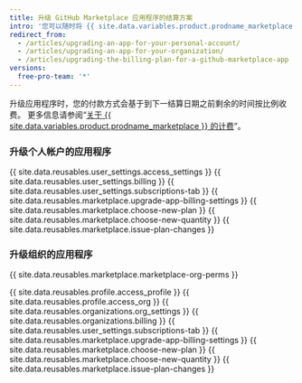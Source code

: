 ```yaml
---
title: 升级 GitHub Marketplace 应用程序的结算方案
intro: '您可以随时将 {{ site.data.variables.product.prodname_marketplace }} 应用程序升级为不同的方案。'
redirect_from:
  - /articles/upgrading-an-app-for-your-personal-account/
  - /articles/upgrading-an-app-for-your-organization/
  - /articles/upgrading-the-billing-plan-for-a-github-marketplace-app
versions:
  free-pro-team: '*'
---
```


升级应用程序时，您的付款方式会基于到下一结算日期之前剩余的时间按比例收费。 更多信息请参阅“[关于 {{ site.data.variables.product.prodname_marketplace }} 的计费](/articles/about-billing-for-github-marketplace)”。

### 升级个人帐户的应用程序

{{ site.data.reusables.user_settings.access_settings }}
{{ site.data.reusables.user_settings.billing }}
{{ site.data.reusables.user_settings.subscriptions-tab }}
{{ site.data.reusables.marketplace.upgrade-app-billing-settings }}
{{ site.data.reusables.marketplace.choose-new-plan }}
{{ site.data.reusables.marketplace.choose-new-quantity }}
{{ site.data.reusables.marketplace.issue-plan-changes }}

### 升级组织的应用程序

{{ site.data.reusables.marketplace.marketplace-org-perms }}

{{ site.data.reusables.profile.access_profile }}
{{ site.data.reusables.profile.access_org }}
{{ site.data.reusables.organizations.org_settings }}
{{ site.data.reusables.organizations.billing }}
{{ site.data.reusables.user_settings.subscriptions-tab }}
{{ site.data.reusables.marketplace.upgrade-app-billing-settings }}
{{ site.data.reusables.marketplace.choose-new-plan }}
{{ site.data.reusables.marketplace.choose-new-quantity }}
{{ site.data.reusables.marketplace.issue-plan-changes }}
